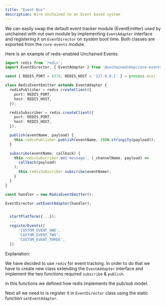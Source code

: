 ```yaml
---
title: "Event Bus"
description: Wire Unchained to an Event based system 
---
```


We can easily swap the default event tracker module (EventEmitter) used by unchained with out own module by implementing `EventAdapter` interface and registering it on `EventDirector` on system boot time. Both classes are exported from the `core-events` module.

Here is an example of redis-enabled Unchained Events:

```typescript
import redis from 'redis';
import EventDirector, { EventAdapter } from '@unchainedshop/core-events';

const { REDIS_PORT = 6379, REDIS_HOST = '127.0.0.1' } = process.env;

class RedisEventEmitter extends EventAdapter {
  redisPublisher = redis.createClient({
    port: REDIS_PORT,
    host: REDIS_HOST,
  });

  redisSubscriber = redis.createClient({
    port: REDIS_PORT,
    host: REDIS_HOST,
  });

  publish(eventName, payload) {
    this.redisPublisher.publish(eventName, JSON.stringify(payload));
  }

  subscribe(eventName, callback) {
    this.redisSubscriber.on('message', (_channelName, payload) =>
      callback(payload)
    );
      this.redisSubscriber.subscribe(eventName);
    }
  }
}

const handler = new RedisEventEmitter();

EventDirector.setEventAdapter(handler);


  startPlatform({...});
  ...
  registerEvents([
      'CUSTOM_EVENT_ONE',
      'CUSTOM_EVENT_TWO',
      'CUSTOM_EVENT_THREE',
  ])


```

Explanation:

We have decided to use `redis` for event tracking. In order to do that we have to create new class extending the `EventAddapter` interface and implement the two functions required `subscribe` & `publish`.

in this functions we defined how redis implements the pub/sub model.

Next all we need to is register it in `EventDirector` class using the static function `setEventAdapter`.
